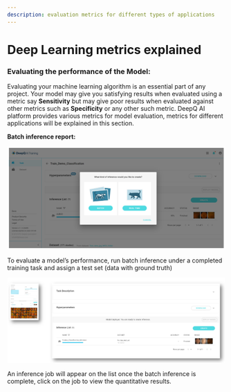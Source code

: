 ```yaml
---
description: evaluation metrics for different types of applications
---
```


# Deep Learning metrics explained

### &#xD;Evaluating the performance of the Model:

Evaluating your machine learning algorithm is an essential part of any project. Your model may give you satisfying results when evaluated using a metric say **Sensitivity** but may give poor results when evaluated against other metrics such as **Specificity** or any other such metric. DeepQ AI platform provides various metrics for model evaluation, metrics for different applications will be explained in this section.


**Batch inference report:**

![](<../../.gitbook/assets/image (32).png>)

To evaluate a model’s performance, run batch inference under a completed training task and assign a test set (data with ground truth)

![](<../../.gitbook/assets/image (196).png>)

An inference job will appear on the list once the batch inference is complete, click on the job to view the quantitative results.



